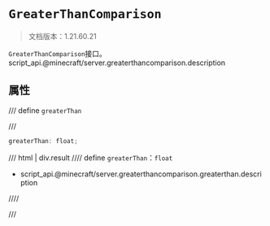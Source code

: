 # `GreaterThanComparison`

> 文档版本：1.21.60.21

`GreaterThanComparison`接口。script_api.@minecraft/server.greaterthancomparison.description

## 属性

/// define
`greaterThan`


///

```js
greaterThan: float;
```

/// html | div.result
//// define
`greaterThan`：`float`

- script_api.@minecraft/server.greaterthancomparison.greaterthan.description


////

///

